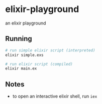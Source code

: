 # elixir-playground

an elixir playground


## Running

```bash
# run simple elixir script (interpreted)
elixir simple.exs

# run elixir script (compiled)
elixir main.ex
```

## Notes

- to open an interactive elixir shell, run `iex`
